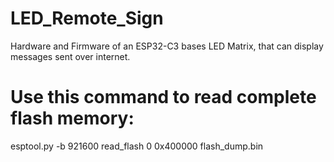 # LED_Remote_Sign
Hardware and Firmware of an ESP32-C3 bases LED Matrix, that can display messages sent over internet.


# Use this command to read complete flash memory:

esptool.py -b 921600 read_flash 0 0x400000 flash_dump.bin
